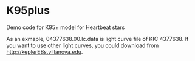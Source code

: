# K95plus
Demo code for K95+ model for Heartbeat stars

As an exmaple, 04377638.00.lc.data is light curve file of KIC 4377638. 
If you want to use other light curves, you could download from http://keplerEBs.villanova.edu. 
